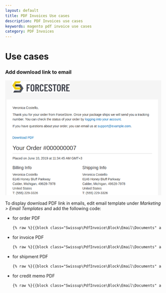 ```yaml
---
layout: default
title: PDF Invoices Use cases
description: PDF Invoices use cases
keywords: magento pdf invoice use cases
category: PDF Invoices
---
```


# Use cases

### Add download link to email

![PDF grid](/images/m2/pdf-invoices/use-cases/email-download.png)

To display download PDF link in emails, edit email template under *Marketing > Email Templates*
and add the following code:

 -  for order PDF

    ```txt
    {% raw %}{{block class="Swissup\PdfInvoice\Block\Email\Documents" area="frontend" order=$order}}{% endraw %}
    ```

 -  for invoice PDF

    ```txt
    {% raw %}{{block class="Swissup\PdfInvoice\Block\Email\Documents" area="frontend" order=$order invoice=$invoice}}{% endraw %}
    ```
 -  for shipment PDF

    ```txt
    {% raw %}{{block class="Swissup\PdfInvoice\Block\Email\Documents" area="frontend" order=$order shipment=$shipment}}{% endraw %}
    ```

 -  for credit memo PDF

    ```txt
    {% raw %}{{block class="Swissup\PdfInvoice\Block\Email\Documents" area="frontend" order=$order creditmemo=$creditmemo}}{% endraw %}
    ```
